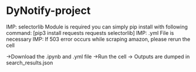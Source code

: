 # DyNotify-project
IMP: selectorlib Module is required 
you can simply pip install with following command:
[pip3 install requests requests selectorlib]
IMP: .yml File is necessary
IMP: If 503 error occurs while scraping amazon, please rerun the cell

->Download the .ipynb and .yml file 
->Run the cell
-> Outputs are dumped in search_results.json
